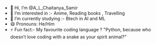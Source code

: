 - 👋 Hi, I’m @A_L_Chaitanya_Samir
- 👀 I’m interested in :- Anime, Reading books , Travelling    
- 🌱 I’m currently studying :- Btech in AI and ML
- 😄 Pronouns: He/Him
- ⚡ Fun fact:- My favourite coding language ? "Python, because who doesn’t love coding with a snake as your spirit animal?"

<!---
igsamir556/igsamir556 is a ✨ special ✨ repository because its `README.md` (this file) appears on your GitHub profile.
You can click the Preview link to take a look at your changes.
--->
